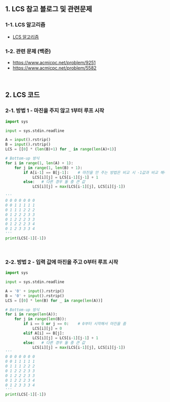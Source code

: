 
## 1. LCS 참고 블로그 및 관련문제
### 1-1. LCS 알고리즘
- [LCS 알고리즘](https://velog.io/@emplam27/%EC%95%8C%EA%B3%A0%EB%A6%AC%EC%A6%98-%EA%B7%B8%EB%A6%BC%EC%9C%BC%EB%A1%9C-%EC%95%8C%EC%95%84%EB%B3%B4%EB%8A%94-LCS-%EC%95%8C%EA%B3%A0%EB%A6%AC%EC%A6%98-Longest-Common-Substring%EC%99%80-Longest-Common-Subsequence)

### 1-2. 관련 문제 (백준)
- https://www.acmicpc.net/problem/9251
- https://www.acmicpc.net/problem/5582

<br />

## 2. LCS 코드
### 2-1. 방법 1 - 마진을 주지 않고 1부터 루프 시작
```python
import sys

input = sys.stdin.readline

A = input().rstrip()
B = input().rstrip()
LCS = [[0] * (len(B)+1) for _ in range(len(A)+1)]

# Bottom-up 방식
for i in range(1, len(A) + 1):
    for j in range(1, len(B) + 1):
        if A[i-1] == B[j-1]:    # 마진을 안 주는 방법은 비교 시 -1값과 비교 해야 한다.
            LCS[i][j] = LCS[i-1][j-1] + 1
        else:   # 다른 경우 둘 중 큰 값
            LCS[i][j] = max(LCS[i-1][j], LCS[i][j-1])

'''
0 0 0 0 0 0 0
0 0 1 1 1 1 1
0 1 1 1 2 2 2
0 1 2 2 2 3 3
0 1 2 2 2 3 3
0 1 2 2 2 3 4
0 1 2 3 3 3 4
'''
print(LCS[-1][-1])

```

<br />

### 2-2. 방법 2 - 입력 값에 마진을 주고 0부터 루프 시작
```python
import sys

input = sys.stdin.readline

A = '0' + input().rstrip()
B = '0' + input().rstrip()
LCS = [[0] * len(B) for _ in range(len(A))]

# Bottom-up 방식
for i in range(len(A)):
    for j in range(len(B)):
        if i == 0 or j == 0:    # 0부터 시작해서 마진을 줌
            LCS[i][j] = 0
        elif A[i] == B[j]:
            LCS[i][j] = LCS[i-1][j-1] + 1
        else:   # 다른 경우 둘 중 큰 값
            LCS[i][j] = max(LCS[i-1][j], LCS[i][j-1])
'''
0 0 0 0 0 0 0
0 0 1 1 1 1 1
0 1 1 1 2 2 2
0 1 2 2 2 3 3
0 1 2 2 2 3 3
0 1 2 2 2 3 4
0 1 2 3 3 3 4
'''
print(LCS[-1][-1])

```

